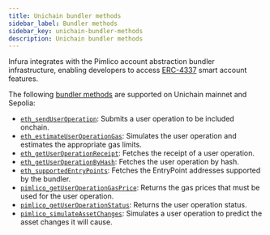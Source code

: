 ```yaml
---
title: Unichain bundler methods
sidebar_label: Bundler methods
sidebar_key: unichain-bundler-methods
description: Unichain bundler methods
---
```


Infura integrates with the Pimlico account abstraction bundler infrastructure, enabling
developers to access [ERC-4337](https://docs.erc4337.io/) smart account features.

The following [bundler methods](../../../../concepts/bundler.md) are supported on Unichain mainnet
and Sepolia:

- [`eth_sendUserOperation`](eth_senduseroperation.mdx):
    Submits a user operation to be included onchain.
- [`eth_estimateUserOperationGas`](eth_estimateuseroperationgas.mdx):
    Simulates the user operation and estimates the appropriate gas limits.
- [`eth_getUserOperationReceipt`](eth_getuseroperationreceipt.mdx):
    Fetches the receipt of a user operation.
- [`eth_getUserOperationByHash`](eth_getuseroperationbyhash.mdx):
    Fetches the user operation by hash.
- [`eth_supportedEntryPoints`](eth_supportedentrypoints.mdx):
    Fetches the EntryPoint addresses supported by the bundler.
- [`pimlico_getUserOperationGasPrice`](pimlico_getuseroperationgasprice.mdx):
    Returns the gas prices that must be used for the user operation.
- [`pimlico_getUserOperationStatus`](pimlico_getuseroperationstatus.mdx):
    Returns the user operation status.
- [`pimlico_simulateAssetChanges`](pimlico_simulateassetchanges.mdx):
    Simulates a user operation to predict the asset changes it will cause.